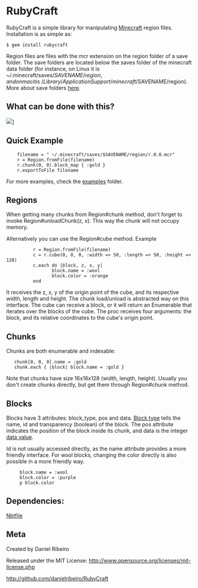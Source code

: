 RubyCraft
==============

RubyCraft is a simple library for manipulating [Minecraft](http://www.minecraft.net/)
region files. Installation is as simple as:

    $ gem install rubycraft

Region files are files with the mcr extension on the region folder of a save folder. The
save folders are located below the saves folder of the minecraft data folder (for
instance, on Linux it is ~/.minecraft/saves/$SAVENAME/region, and on mac it is
~/Library/Application Support/minecraft/$SAVENAME/region). More about save folders
[here](http://www.minecraftwiki.net/wiki/Tutorials/Minecraft_Help_FAQ#Common_fixes).


What can be done with this?
--------
<a href="http://metaphysicaldeveloper.wordpress.com/2011/07/31/hacking-a-gnuplot-into-minecraft/" target="_blank">![](https://raw.github.com/danielribeiro/RubyCraft/master/images/plottingOverview.png)]</a>



Quick Example
--------
        filename = " ~/.minecraft/saves/$SAVENAME/region/r.0.0.mcr"
        r = Region.fromFile(filename)
        r.chunk(0, 0).block_map { :gold }
        r.exportToFile filename

For more examples, check the
[examples](https://github.com/danielribeiro/RubyCraft/tree/master/examples) folder.

Regions
---------
When getting many chunks from Region#chunk method, don't forget to invoke Region#unloadChunk(z,
x). This way the chunk will not occupy memory.

Alternatively you can use the Region#cube method. Example

              r = Region.fromFile(filename)
              c = r.cube(0, 0, 0, :width => 50, :length => 50, :height => 128)
              c.each do |block, z, x, y|
                     block.name = :wool
                     block.color = :orange
              end

It receives the z, x, y of the origin point of the cube, and its respective width, length
and height. The chunk load/unload is abstracted way on this interface. The cube can
receive a block, or it will return an Enumerable that iterates over the blocks of the
cube. The proc receives four arguments: the block, and its relative coordinates to the
cube's origin point.

Chunks
---------
Chunks are both enumerable and indexable:

       chunk[0, 0, 0].name = :gold
       chunk.each { |block| block.name = :gold }


Note that chunks have size 16x16x128 (width, length, height). Usually you don't create
chunks directly, but get them through Region#chunk method.

Blocks
---------
Blocks have 3 attributes: block_type, pos and data. [Block type](https://github.com/danielribeiro/RubyCraft/blob/master/lib/rubycraft/block_type.rb) tells the name, id and
transparency (boolean) of the block. The pos attribute indicates the position of the block
inside its chunk, and data is the integer [data
value](http://www.minecraftwiki.net/wiki/Data_values).

Id is not usually accessed directly, as the name attribute provides a more friendly
interface. For wool blocks, changing the color directly is also possible in a more
friendly way.

         block.name = :wool
         block.color = :purple
         p block.color


Dependencies:
---------
[Nbtfile](http://github.com/mental/nbtfile)

Meta
----

Created by Daniel Ribeiro

Released under the MIT License: http://www.opensource.org/licenses/mit-license.php

http://github.com/danielribeiro/RubyCraft

